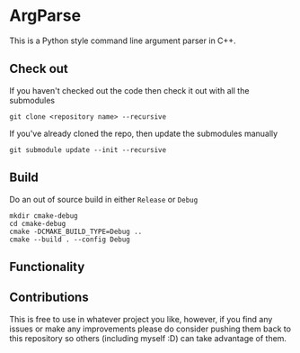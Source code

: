 # ArgParse
This is a Python style command line argument parser in C++. 


## Check out
If you haven't checked out the code then check it out with all the submodules
```
git clone <repository name> --recursive
```

If you've already cloned the repo, then update the submodules manually
```
git submodule update --init --recursive
```

## Build
Do an out of source build in either `Release` or `Debug`

```
mkdir cmake-debug
cd cmake-debug
cmake -DCMAKE_BUILD_TYPE=Debug ..
cmake --build . --config Debug
```

## Functionality

## Contributions
This is free to use in whatever project you like, however, if you find any issues or make any improvements please do consider pushing them back to this repository so others (including myself :D) can take advantage of them.
